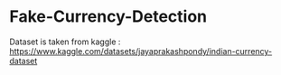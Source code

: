 # Fake-Currency-Detection

Dataset is taken from kaggle : https://www.kaggle.com/datasets/jayaprakashpondy/indian-currency-dataset
